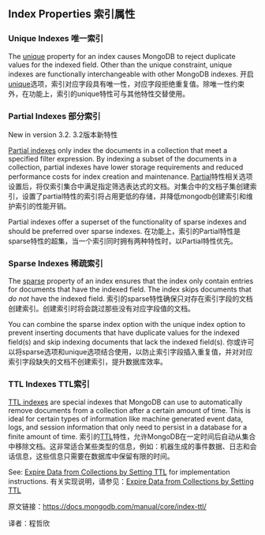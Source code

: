 
## Index Properties[](#index-properties "Permalink to this headline")   索引属性

### Unique Indexes[](#unique-indexes "Permalink to this headline")    唯一索引

The  [unique](https://docs.mongodb.com/manual/core/index-unique.html)  property for an index causes MongoDB to reject duplicate values for the indexed field. Other than the unique constraint, unique indexes are functionally interchangeable with other MongoDB indexes.
开启[unique](https://docs.mongodb.com/manual/core/index-unique.html)选项，索引对应字段具有唯一性，对应字段拒绝重复值。除唯一性约束外，在功能上，索引的unique特性可与其他特性交替使用。

### Partial Indexes[](#partial-indexes "Permalink to this headline")   部分索引

New in version 3.2.
3.2版本新特性

[Partial indexes](https://docs.mongodb.com/manual/core/index-partial.html)  only index the documents in a collection that meet a specified filter expression. By indexing a subset of the documents in a collection, partial indexes have lower storage requirements and reduced performance costs for index creation and maintenance.
[Partial](https://docs.mongodb.com/manual/core/index-partial.html)特性相关选项设置后，将仅索引集合中满足指定筛选表达式的文档。对集合中的文档子集创建索引，设置了partial特性的索引将占用更低的存储，并降低mongodb创建索引和维护索引的性能开销。

Partial indexes offer a superset of the functionality of sparse indexes and should be preferred over sparse indexes.
在功能上，索引的Partial特性是sparse特性的超集，当一个索引同时拥有两种特性时，以Partial特性优先。

### Sparse Indexes[](#sparse-indexes "Permalink to this headline")  稀疏索引

The  [sparse](https://docs.mongodb.com/manual/core/index-sparse.html)  property of an index ensures that the index only contain entries for documents that have the indexed field. The index skips documents that  _do not_  have the indexed field.
索引的sparse特性确保只对存在索引字段的文档创建索引。创建索引时将会跳过那些没有对应字段值的文档。

You can combine the sparse index option with the unique index option to prevent inserting documents that have duplicate values for the indexed field(s) and skip indexing documents that lack the indexed field(s).
你或许可以将sparse选项和unique选项结合使用，以防止索引字段插入重复值，并对对应索引字段缺失的文档不创建索引，提升数据库效率。

### TTL Indexes[](#ttl-indexes "Permalink to this headline")  TTL索引

[TTL indexes](https://docs.mongodb.com/manual/core/index-ttl.html)  are special indexes that MongoDB can use to automatically remove documents from a collection after a certain amount of time. This is ideal for certain types of information like machine generated event data, logs, and session information that only need to persist in a database for a finite amount of time.
索引的[TTL](https://docs.mongodb.com/manual/core/index-ttl.html)特性，允许MongoDB在一定时间后自动从集合中移除文档。这非常适合某些类型的信息，例如：机器生成的事件数据、日志和会话信息，这些信息只需要在数据库中保留有限的时间。

See:  [Expire Data from Collections by Setting TTL](https://docs.mongodb.com/manual/tutorial/expire-data.html)  for implementation instructions.
有关实现说明，请参见：[Expire Data from Collections by Setting TTL](https://docs.mongodb.com/manual/tutorial/expire-data.html)



原文链接：https://docs.mongodb.com/manual/core/index-ttl/

译者：程哲欣
